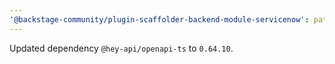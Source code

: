 ```yaml
---
'@backstage-community/plugin-scaffolder-backend-module-servicenow': patch
---
```


Updated dependency `@hey-api/openapi-ts` to `0.64.10`.
